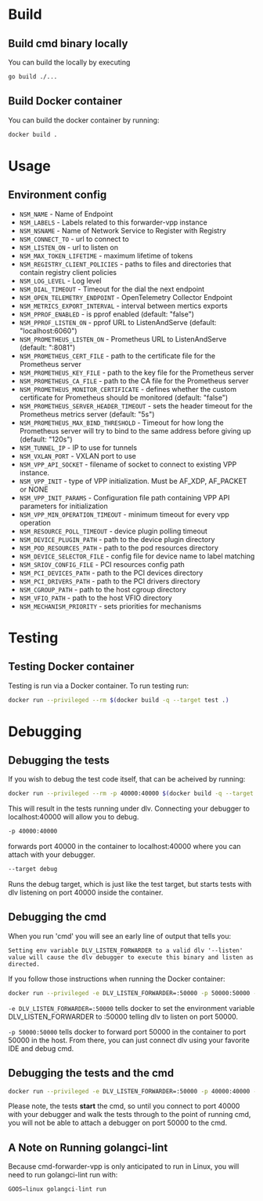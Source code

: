 # Build

## Build cmd binary locally

You can build the locally by executing

```bash
go build ./...
```

## Build Docker container

You can build the docker container by running:

```bash
docker build .
```

# Usage

## Environment config

* `NSM_NAME`                             - Name of Endpoint
* `NSM_LABELS`                           - Labels related to this forwarder-vpp instance
* `NSM_NSNAME`                           - Name of Network Service to Register with Registry
* `NSM_CONNECT_TO`                       - url to connect to
* `NSM_LISTEN_ON`                        - url to listen on
* `NSM_MAX_TOKEN_LIFETIME`               - maximum lifetime of tokens
* `NSM_REGISTRY_CLIENT_POLICIES`         - paths to files and directories that contain registry client policies
* `NSM_LOG_LEVEL`                        - Log level
* `NSM_DIAL_TIMEOUT`                     - Timeout for the dial the next endpoint
* `NSM_OPEN_TELEMETRY_ENDPOINT`          - OpenTelemetry Collector Endpoint
* `NSM_METRICS_EXPORT_INTERVAL`          - interval between mertics exports
* `NSM_PPROF_ENABLED`                    - is pprof enabled (default: "false")
* `NSM_PPROF_LISTEN_ON`                  - pprof URL to ListenAndServe (default: "localhost:6060")
* `NSM_PROMETHEUS_LISTEN_ON`             - Prometheus URL to ListenAndServe (default: ":8081")
* `NSM_PROMETHEUS_CERT_FILE`             - path to the certificate file for the Prometheus server
* `NSM_PROMETHEUS_KEY_FILE`              - path to the key file for the Prometheus server
* `NSM_PROMETHEUS_CA_FILE`               - path to the CA file for the Prometheus server
* `NSM_PROMETHEUS_MONITOR_CERTIFICATE`   - defines whether the custom certificate for Prometheus should be monitored (default: "false")
* `NSM_PROMETHEUS_SERVER_HEADER_TIMEOUT` - sets the header timeout for the Prometheus metrics server (default: "5s")
* `NSM_PROMETHEUS_MAX_BIND_THRESHOLD`    - Timeout for how long the Prometheus server will try to bind to the same address before giving up (default: "120s")
* `NSM_TUNNEL_IP`                        - IP to use for tunnels
* `NSM_VXLAN_PORT`                       - VXLAN port to use
* `NSM_VPP_API_SOCKET`                   - filename of socket to connect to existing VPP instance.
* `NSM_VPP_INIT`                         - type of VPP initialization. Must be AF_XDP, AF_PACKET or NONE
* `NSM_VPP_INIT_PARAMS`                  - Configuration file path containing VPP API parameters for initialization
* `NSM_VPP_MIN_OPERATION_TIMEOUT`        - minimum timeout for every vpp operation
* `NSM_RESOURCE_POLL_TIMEOUT`            - device plugin polling timeout
* `NSM_DEVICE_PLUGIN_PATH`               - path to the device plugin directory
* `NSM_POD_RESOURCES_PATH`               - path to the pod resources directory
* `NSM_DEVICE_SELECTOR_FILE`             - config file for device name to label matching
* `NSM_SRIOV_CONFIG_FILE`                - PCI resources config path
* `NSM_PCI_DEVICES_PATH`                 - path to the PCI devices directory
* `NSM_PCI_DRIVERS_PATH`                 - path to the PCI drivers directory
* `NSM_CGROUP_PATH`                      - path to the host cgroup directory
* `NSM_VFIO_PATH`                        - path to the host VFIO directory
* `NSM_MECHANISM_PRIORITY`               - sets priorities for mechanisms

# Testing

## Testing Docker container

Testing is run via a Docker container.  To run testing run:

```bash
docker run --privileged --rm $(docker build -q --target test .)
```

# Debugging

## Debugging the tests
If you wish to debug the test code itself, that can be acheived by running:

```bash
docker run --privileged --rm -p 40000:40000 $(docker build -q --target debug .)
```

This will result in the tests running under dlv.  Connecting your debugger to localhost:40000 will allow you to debug.

```bash
-p 40000:40000
```
forwards port 40000 in the container to localhost:40000 where you can attach with your debugger.

```bash
--target debug
```

Runs the debug target, which is just like the test target, but starts tests with dlv listening on port 40000 inside the container.

## Debugging the cmd

When you run 'cmd' you will see an early line of output that tells you:

```Setting env variable DLV_LISTEN_FORWARDER to a valid dlv '--listen' value will cause the dlv debugger to execute this binary and listen as directed.```

If you follow those instructions when running the Docker container:
```bash
docker run --privileged -e DLV_LISTEN_FORWARDER=:50000 -p 50000:50000 --rm $(docker build -q --target test .)
```

```-e DLV_LISTEN_FORWARDER=:50000``` tells docker to set the environment variable DLV_LISTEN_FORWARDER to :50000 telling
dlv to listen on port 50000.

```-p 50000:50000``` tells docker to forward port 50000 in the container to port 50000 in the host.  From there, you can
just connect dlv using your favorite IDE and debug cmd.

## Debugging the tests and the cmd

```bash
docker run --privileged -e DLV_LISTEN_FORWARDER=:50000 -p 40000:40000 -p 50000:50000 --rm $(docker build -q --target debug .)
```

Please note, the tests **start** the cmd, so until you connect to port 40000 with your debugger and walk the tests
through to the point of running cmd, you will not be able to attach a debugger on port 50000 to the cmd.

## A Note on Running golangci-lint

Because cmd-forwarder-vpp is only anticipated to run in Linux, you will need to run golangci-lint run with:

```go
GOOS=linux golangci-lint run
```
